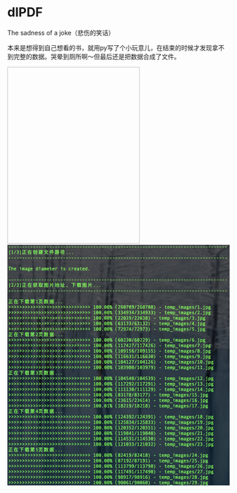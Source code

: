 # dlPDF
The sadness of a joke（悲伤的笑话）

本来是想得到自己想看的书，就用py写了个小玩意儿，在结束的时候才发现拿不到完整的数据。哭晕到厕所啊〜但最后还是把数据合成了文件。

<img width="300" height="400" />![执行流程](./readmeImg/1.jpg)
